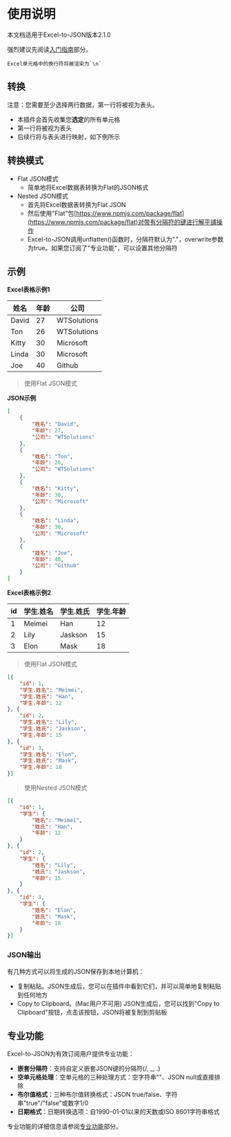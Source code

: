 # 使用说明

本文档适用于Excel-to-JSON版本2.1.0

强烈建议先阅读[入门指南](getstarted.md)部分。

    Excel单元格中的换行符将被渲染为`\n`

<a name="Conversiontypes"></a>
## 转换

注意：您需要至少选择两行数据，第一行将被视为表头。

* 本插件会首先收集您**选定**的所有单元格
* 第一行将被视为表头
* 后续行将与表头进行映射，如下例所示

## 转换模式
* Flat JSON模式
    * 简单地将Excel数据表转换为Flat的JSON格式
* Nested JSON模式
    * 首先将Excel数据表转换为Flat JSON
    * 然后使用"Flat"包[https://www.npmjs.com/package/flat](https://www.npmjs.com/package/flat)对带有分隔符的键进行解平铺操作
    * Excel-to-JSON调用unflatten()函数时，分隔符默认为"."，overwrite参数为true。如果您订阅了"专业功能"，可以设置其他分隔符

<script async src="https://pagead2.googlesyndication.com/pagead/js/adsbygoogle.js?client=ca-pub-8772217510669640"
     crossorigin="anonymous"></script>
<ins class="adsbygoogle"
     style="display:block; text-align:center;"
     data-ad-layout="in-article"
     data-ad-format="fluid"
     data-ad-client="ca-pub-8772217510669640"
     data-ad-slot="2653271427"></ins>
<script>
     (adsbygoogle = window.adsbygoogle || []).push({});
</script>

## 示例

**Excel表格示例1**

|姓名|年龄|公司|
|---|---|---|
|David|27|WTSolutions|
|Ton|26|WTSolutions|
|Kitty|30|Microsoft|
|Linda|30|Microsoft|
|Joe|40|Github|

> 使用Flat JSON模式

**JSON示例**

```json
[
    {
        "姓名": "David",
        "年龄": 27,
        "公司": "WTSolutions"
    },
    {
        "姓名": "Ton",
        "年龄": 26,
        "公司": "WTSolutions"
    },
    {
        "姓名": "Kitty",
        "年龄": 30,
        "公司": "Microsoft"
    },
    {
        "姓名": "Linda",
        "年龄": 30,
        "公司": "Microsoft"
    },
    {
        "姓名": "Joe",
        "年龄": 40,
        "公司": "Github"
    }
]
```

**Excel表格示例2**

|id|学生.姓名|学生.姓氏|学生.年龄|
|---|---|---|---|
|1|Meimei|Han|12|
|2|Lily|Jaskson|15|
|3|Elon|Mask|18|

> 使用Flat JSON模式

```json
[{
	"id": 1,
	"学生.姓名": "Meimei",
	"学生.姓氏": "Han",
	"学生.年龄": 12
}, {
	"id": 2,
	"学生.姓名": "Lily",
	"学生.姓氏": "Jaskson",
	"学生.年龄": 15
}, {
	"id": 3,
	"学生.姓名": "Elon",
	"学生.姓氏": "Mask",
	"学生.年龄": 18
}]
```

> 使用Nested JSON模式

```json
[{
	"id": 1,
	"学生": {
		"姓名": "Meimei",
		"姓氏": "Han",
		"年龄": 12
	}
}, {
	"id": 2,
	"学生": {
		"姓名": "Lily",
		"姓氏": "Jaskson",
		"年龄": 15
	}
}, {
	"id": 3,
	"学生": {
		"姓名": "Elon",
		"姓氏": "Mask",
		"年龄": 18
	}
}]
```

<a name="jsonOutput"></a>
### JSON输出

有几种方式可以将生成的JSON保存到本地计算机：

* 复制粘贴。JSON生成后，您可以在插件中看到它们，并可以简单地复制粘贴到任何地方
* Copy to Clipboard。(Mac用户不可用) JSON生成后，您可以找到"Copy to Clipboard"按钮，点击该按钮，JSON将被复制到剪贴板

## 专业功能
Excel-to-JSON为有效订阅用户提供专业功能：

* **嵌套分隔符**：支持自定义嵌套JSON键的分隔符(/, _, .)
* **空单元格处理**：空单元格的三种处理方式：空字符串""、JSON null或直接排除
* **布尔值格式**：三种布尔值转换格式：JSON true/false、字符串"true"/"false"或数字1/0
* **日期格式**：日期转换选项：自1990-01-01以来的天数或ISO 8601字符串格式

专业功能的详细信息请参阅[专业功能](profeatures.md)部分。
